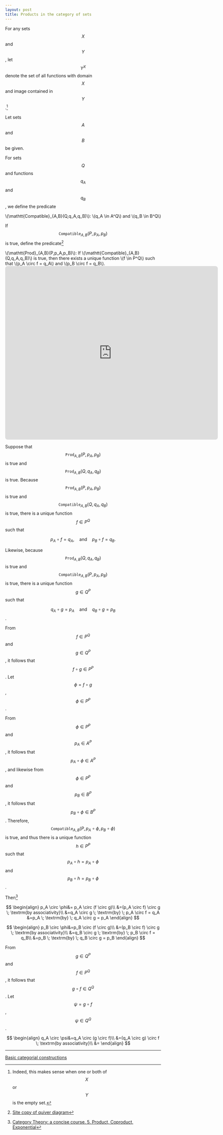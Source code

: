 ```yaml
---
layout: post
title: Products in the category of sets
---
```


For any sets $$X$$ and $$Y$$, let $$Y^X$$ denote the set of all functions with domain $$X$$ and image
contained in $$Y$$.[^1]

[^1]: Indeed, this makes sense when one or both of $$X$$ or $$Y$$ is the empty set.

Let sets $$A$$ and $$B$$ be given.

For sets $$Q$$ and functions $$q_A$$ and $$q_B$$, we define the predicate

<div class="bubblebox_white">
\(\mathtt{Compatible}_{A,B}(Q,q_A,q_B)\): \(q_A \in A^Q\) and \(q_B \in B^Q\)
</div>

If $$\mathtt{Compatible}_{A,B}(P,p_A,p_B)$$ is true, define the predicate[^2]

[^2]: [Site copy of quiver diagram](/LaTeX/quiver/product.png)

<div class="bubblebox_white">
\(\mathtt{Prod}_{A,B}(P,p_A,p_B)\): If \(\mathtt{Compatible}_{A,B}(Q,q_A,q_B)\) is true, then there 
exists a unique function \(f \in P^Q\) such that \(p_A \circ f = q_A\) and \(p_B \circ f = q_B\).
</div>

<!-- https://q.uiver.app/?q=WzAsNCxbMCwyLCJBIl0sWzQsMiwiQiJdLFsyLDMsIlAiXSxbMiwwLCJRIl0sWzIsMCwicF9BIiwyXSxbMiwxLCJwX0IiXSxbMywwLCJxX0EiXSxbMywxLCJxX0IiLDJdLFszLDIsIlxcZXhpc3RzICEgZiIsMSx7InN0eWxlIjp7ImJvZHkiOnsibmFtZSI6ImRhc2hlZCJ9fX1dXQ== -->
<iframe class="quiver-embed" src="https://q.uiver.app/?q=WzAsNCxbMCwyLCJBIl0sWzQsMiwiQiJdLFsyLDMsIlAiXSxbMiwwLCJRIl0sWzIsMCwicF9BIiwyXSxbMiwxLCJwX0IiXSxbMywwLCJxX0EiXSxbMywxLCJxX0IiLDJdLFszLDIsIlxcZXhpc3RzICEgZiIsMSx7InN0eWxlIjp7ImJvZHkiOnsibmFtZSI6ImRhc2hlZCJ9fX1dXQ==&embed" width="688" height="560" style="border-radius: 8px; border: none;"></iframe>

Suppose that $$\mathtt{Prod}_{A,B}(P,p_A,p_B)$$ is true and $$\mathtt{Prod}_{A,B}(Q,q_A,q_B)$$ is true.
Because $$\mathtt{Prod}_{A,B}(P,p_A,p_B)$$ is true and $$\mathtt{Compatible}_{A,B}(Q,q_A,q_B)$$ is true,
there is a unique function
$$f \in P^Q$$ such that

$$p_A \circ f = q_A, \quad \textrm{and} \quad p_B \circ f = q_B.$$

Likewise, because $$\mathtt{Prod}_{A,B}(Q,q_A,q_B)$$ is true and
$$\mathtt{Compatible}_{A,B}(P,p_A,p_B)$$ is true,
there is a unique function
$$g \in Q^P$$ such that

$$q_A \circ g = p_A \quad \textrm{and} \quad q_B \circ g = p_B$$.

From $$f \in P^Q$$ and $$g \in Q^P$$, it follows that $$f \circ g \in P^P$$.
Let $$\phi = f \circ g$$, $$\phi \in P^P$$.

From $$\phi \in P^P$$ and $$p_A \in A^P$$, it follows that
$$p_A \circ \phi \in A^P$$, and likewise from $$\phi \in P^P$$ and
$$p_B \in B^P$$, it follows that $$p_B \circ \phi \in B^P$$.
Therefore,
$$\mathtt{Compatible}_{A,B}(P,p_A \circ \phi,p_B \circ \phi)$$ is true, and
thus there is a unique function $$h \in P^P$$ such that 
$$p_A \circ h = p_A \circ \phi$$ and  $$p_B \circ h = p_B \circ \phi$$.

Then[^3]

[^3]: [Category Theory: a concise course. 5. Product, Coproduct, Exponential](https://categorytheory.gitlab.io/product_coproduct_exponential.html)

$$
\begin{align}
p_A \circ \phi&= p_A \circ (f \circ g)\\
&=(p_A \circ f) \circ g \; \textrm{by associativity}\\
&=q_A \circ g \; \textrm{by} \; p_A \circ f = q_A
&=p_A \; \textrm{by} \; q_A \circ g = p_A
\end{align}
$$

$$
\begin{align}
p_B \circ \phi&=p_B \circ (f \circ g)\\
&=(p_B \circ f) \circ g \; \textrm{by associativity}\\
&=q_B \circ g \; \textrm{by} \; p_B \circ f = q_B\\
&=p_B \; \textrm{by} \; q_B \circ g = p_B
\end{align}
$$

From $$g \in Q^P$$ and $$f \in P^Q$$, it follows that $$g \circ f \in Q^Q$$.
Let $$\psi = g \circ f$$, $$\psi \in Q^Q$$.

$$
\begin{align}
q_A \circ \psi&=q_A \circ (g \circ f)\\
&=(q_A \circ g) \circ f \; \textrm{by associativity}\\
&=
\end{align}
$$

---

[Basic categorial constructions](https://www-users.cse.umn.edu/~garrett/m/fun/Notes/06_categories.pdf)